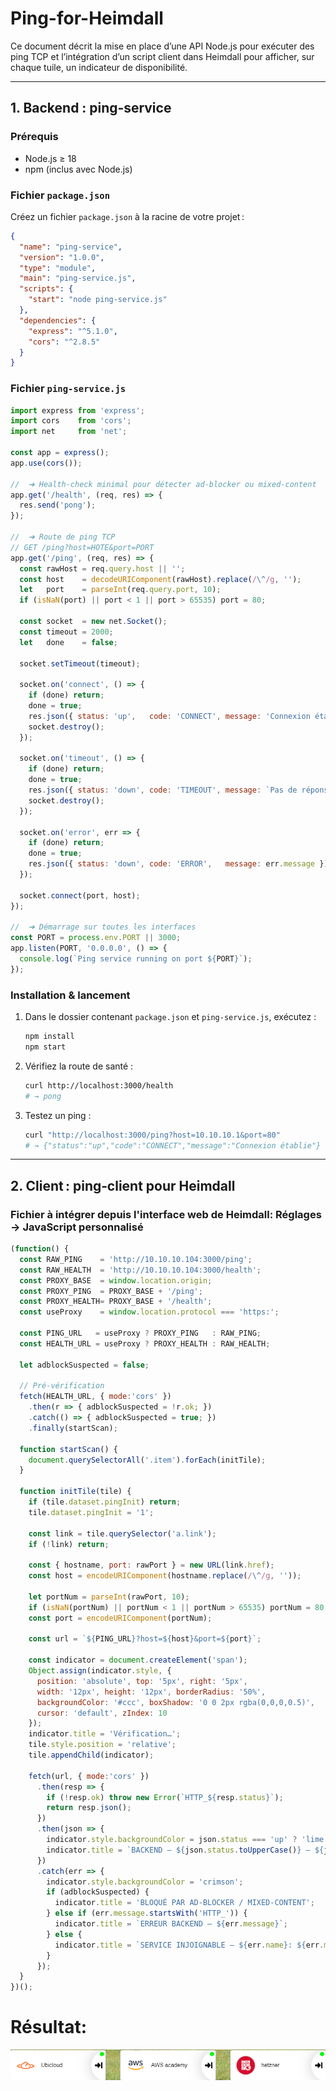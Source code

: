 # Ping-for-Heimdall

Ce document décrit la mise en place d’une API Node.js pour exécuter des ping TCP et l’intégration d’un script client dans Heimdall pour afficher, sur chaque tuile, un indicateur de disponibilité.

---

## 1. Backend : ping‑service

### Prérequis

- Node.js ≥ 18  
- npm (inclus avec Node.js)

### Fichier `package.json`

Créez un fichier `package.json` à la racine de votre projet :

```json
{
  "name": "ping-service",
  "version": "1.0.0",
  "type": "module",
  "main": "ping-service.js",
  "scripts": {
    "start": "node ping-service.js"
  },
  "dependencies": {
    "express": "^5.1.0",
    "cors": "^2.8.5"
  }
}
```

### Fichier `ping-service.js`

```js
import express from 'express';
import cors    from 'cors';
import net     from 'net';

const app = express();
app.use(cors());

//  ➔ Health‑check minimal pour détecter ad‑blocker ou mixed‑content
app.get('/health', (req, res) => {
  res.send('pong');
});

//  ➔ Route de ping TCP
// GET /ping?host=HOTE&port=PORT
app.get('/ping', (req, res) => {
  const rawHost = req.query.host || '';
  const host    = decodeURIComponent(rawHost).replace(/\^/g, '');
  let   port    = parseInt(req.query.port, 10);
  if (isNaN(port) || port < 1 || port > 65535) port = 80;

  const socket  = new net.Socket();
  const timeout = 2000;
  let   done    = false;

  socket.setTimeout(timeout);

  socket.on('connect', () => {
    if (done) return;
    done = true;
    res.json({ status: 'up',   code: 'CONNECT', message: 'Connexion établie' });
    socket.destroy();
  });

  socket.on('timeout', () => {
    if (done) return;
    done = true;
    res.json({ status: 'down', code: 'TIMEOUT', message: `Pas de réponse après ${timeout} ms` });
    socket.destroy();
  });

  socket.on('error', err => {
    if (done) return;
    done = true;
    res.json({ status: 'down', code: 'ERROR',   message: err.message });
  });

  socket.connect(port, host);
});

//  ➔ Démarrage sur toutes les interfaces
const PORT = process.env.PORT || 3000;
app.listen(PORT, '0.0.0.0', () => {
  console.log(`Ping service running on port ${PORT}`);
});
```

### Installation & lancement

1. Dans le dossier contenant `package.json` et `ping-service.js`, exécutez :
    
    ```bash
    npm install
    npm start
    ```
    
2. Vérifiez la route de santé :
    
    ```bash
    curl http://localhost:3000/health
    # → pong
    ```
    
3. Testez un ping :
    
    ```bash
    curl "http://localhost:3000/ping?host=10.10.10.1&port=80"
    # → {"status":"up","code":"CONNECT","message":"Connexion établie"}
    ```
    

---

## 2. Client : ping‑client pour Heimdall

### Fichier à intégrer depuis l'interface web de Heimdall: Réglages -> JavaScript personnalisé

```js
(function() {
  const RAW_PING    = 'http://10.10.10.104:3000/ping';
  const RAW_HEALTH  = 'http://10.10.10.104:3000/health';
  const PROXY_BASE  = window.location.origin;
  const PROXY_PING  = PROXY_BASE + '/ping';
  const PROXY_HEALTH= PROXY_BASE + '/health';
  const useProxy    = window.location.protocol === 'https:';

  const PING_URL   = useProxy ? PROXY_PING   : RAW_PING;
  const HEALTH_URL = useProxy ? PROXY_HEALTH : RAW_HEALTH;

  let adblockSuspected = false;

  // Pré‑vérification
  fetch(HEALTH_URL, { mode:'cors' })
    .then(r => { adblockSuspected = !r.ok; })
    .catch(() => { adblockSuspected = true; })
    .finally(startScan);

  function startScan() {
    document.querySelectorAll('.item').forEach(initTile);
  }

  function initTile(tile) {
    if (tile.dataset.pingInit) return;
    tile.dataset.pingInit = '1';

    const link = tile.querySelector('a.link');
    if (!link) return;

    const { hostname, port: rawPort } = new URL(link.href);
    const host = encodeURIComponent(hostname.replace(/\^/g, ''));

    let portNum = parseInt(rawPort, 10);
    if (isNaN(portNum) || portNum < 1 || portNum > 65535) portNum = 80;
    const port = encodeURIComponent(portNum);

    const url = `${PING_URL}?host=${host}&port=${port}`;

    const indicator = document.createElement('span');
    Object.assign(indicator.style, {
      position: 'absolute', top: '5px', right: '5px',
      width: '12px', height: '12px', borderRadius: '50%',
      backgroundColor: '#ccc', boxShadow: '0 0 2px rgba(0,0,0,0.5)',
      cursor: 'default', zIndex: 10
    });
    indicator.title = 'Vérification…';
    tile.style.position = 'relative';
    tile.appendChild(indicator);

    fetch(url, { mode:'cors' })
      .then(resp => {
        if (!resp.ok) throw new Error(`HTTP_${resp.status}`);
        return resp.json();
      })
      .then(json => {
        indicator.style.backgroundColor = json.status === 'up' ? 'lime' : 'crimson';
        indicator.title = `BACKEND – ${json.status.toUpperCase()} – ${json.code}: ${json.message}`;
      })
      .catch(err => {
        indicator.style.backgroundColor = 'crimson';
        if (adblockSuspected) {
          indicator.title = 'BLOQUÉ PAR AD‑BLOCKER / MIXED‑CONTENT';
        } else if (err.message.startsWith('HTTP_')) {
          indicator.title = `ERREUR BACKEND – ${err.message}`;
        } else {
          indicator.title = `SERVICE INJOIGNABLE – ${err.name}: ${err.message}`;
        }
      });
  }
})();
```

# Résultat:
![Résultat](https://raw.githubusercontent.com/Narfyx/Ping-for-Heimdall/main/Pasted%20image%2020250721210313.png)


